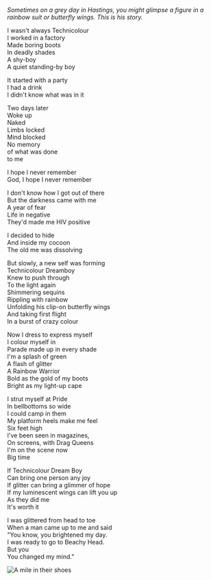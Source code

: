 *Sometimes on a grey day in Hastings, you might glimpse a figure in a rainbow suit or butterfly wings. This is his story.*

I wasn't always Technicolour<br/>
I worked in a factory<br/>
Made boring boots<br/>
In deadly shades<br/>
A shy-boy<br/>
A quiet standing-by boy

It started with a party<br/>
I had a drink<br/>
I didn't know what was in it

Two days later<br/>
Woke up<br/>
Naked<br/>
Limbs locked<br/>
Mind blocked<br/>
No memory<br/>
of what was done<br/>
to me

I hope I never remember<br/>
God, I hope I never remember

I don't know how I got out of there<br/>
But the darkness came with me<br/>
A year of fear<br/>
Life in negative<br/>
They'd made me HIV positive

I decided to hide<br/>
And inside my cocoon<br/>
The old me was dissolving

But slowly, a new self was forming<br/>
Technicolour Dreamboy<br/>
Knew to push through<br/>
To the light again<br/>
Shimmering sequins<br/>
Rippling with rainbow<br/>
Unfolding his clip-on butterfly wings<br/>
And taking first flight<br/>
In a burst of crazy colour

Now I dress to express myself<br/>
I colour myself in<br/>
Parade made up in every shade<br/>
I'm a splash of green<br/>
A flash of glitter<br/>
A Rainbow Warrior<br/>
Bold as the gold of my boots<br/>
Bright as my light-up cape

I strut myself at Pride<br/>
In bellbottoms so wide<br/>
I could camp in them<br/>
My platform heels make me feel<br/>
Six feet high<br/>
I've been seen in magazines,<br/>
On screens, with Drag Queens<br/>
I'm on the scene now<br/>
Big time

If Technicolour Dream Boy<br/>
Can bring one person any joy<br/>
If glitter can bring a glimmer of hope<br/>
If my luminescent wings can lift you up<br/>
As they did me<br/>
It's worth it

I was glittered from head to toe<br/>
When a man came up to me and said<br/>
"You know, you brightened my day.<br/>
I was ready to go to Beachy Head.<br/>
But you<br/>
You changed my mind."

<div class="text-center"><img src="/img/ordinary_extraordinary/4.technicolour_dreamboy.jpg" class="event-image" alt="A mile in their shoes" /></div>
